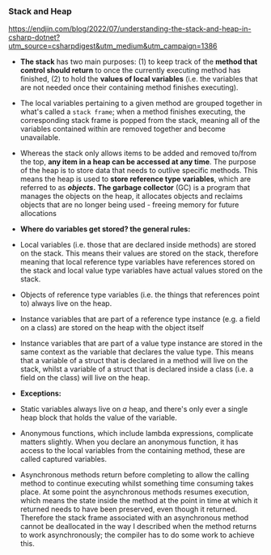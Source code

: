 ### Stack and Heap

https://endjin.com/blog/2022/07/understanding-the-stack-and-heap-in-csharp-dotnet?utm_source=csharpdigest&utm_medium&utm_campaign=1386

- **The stack** has two main purposes: (1) to keep track of the **method that control should return** to once the currently executing method has finished, (2) to hold the **values of local variables** (i.e. the variables that are not needed once their containing method finishes executing).
- The local variables pertaining to a given method are grouped together in what's called a `stack frame`; when a method finishes executing, the corresponding stack frame is popped from the stack, meaning all of the variables contained within are removed together and become unavailable.
- Whereas the stack only allows items to be added and removed to/from the top, **any item in a heap can be accessed at any time**. The purpose of the heap is to store data that needs to outlive specific methods. This means the heap is used to **store reference type variables**, which are referred to as ***objects*.** **The garbage collector** (GC) is a program that manages the objects on the heap, it allocates objects and reclaims objects that are no longer being used - freeing memory for future allocations
- **Where do variables get stored?  the general rules:**
- Local variables (i.e. those that are declared inside methods) are stored on the stack. This means their values are stored on the stack, therefore meaning that local reference type variables have references stored on the stack and local value type variables have actual values stored on the stack.
- Objects of reference type variables (i.e. the things that references point to) always live on the heap.

- Instance variables that are part of a reference type instance (e.g. a field on a class) are stored on the heap with the object itself
- Instance variables that are part of a value type instance are stored in the same context as the variable that declares the value type. This means that a variable of a struct that is declared in a method will live on the stack, whilst a variable of a struct that is declared inside a class (i.e. a field on the class) will live on the heap.
- **Exceptions:**
- Static variables always live on *a* heap, and there's only ever a single heap block that holds the value of the variable.
- Anonymous functions, which include lambda expressions, complicate matters slightly. When you declare an anonymous function, it has access to the local variables from the containing method, these are called captured variables.
- Asynchronous methods return before completing to allow the calling method to continue executing whilst something time consuming takes place. At some point the asynchronous methods resumes execution, which means the state inside the method at the point in time at which it returned needs to have been preserved, even though it returned. Therefore the stack frame associated with an asynchronous method cannot be deallocated in the way I described when the method returns to work asynchronously; the compiler has to do some work to achieve this.